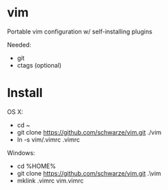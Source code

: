 vim
===
Portable vim configuration w/ self-installing plugins

Needed:
- git
- ctags (optional)

Install
==

OS X:
- cd ~
- git clone https://github.com/schwarze/vim.git ./vim
- ln -s vim/.vimrc .vimrc

Windows:
- cd %HOME%
- git clone https://github.com/schwarze/vim.git .\vim
- mklink .vimrc vim\.vimrc
